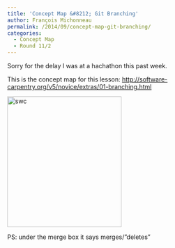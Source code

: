 ```yaml
---
title: 'Concept Map &#8212; Git Branching'
author: François Michonneau
permalink: /2014/09/concept-map-git-branching/
categories:
  - Concept Map
  - Round 11/2
---
```

Sorry for the delay I was at a hachathon this past week.

This is the concept map for this lesson: http://software-carpentry.org/v5/novice/extras/01-branching.html

[<img src="http://teaching.software-carpentry.org/wp-content/uploads/2014/09/swc-262x300.jpg" alt="swc" width="262" height="300" class="alignnone size-medium wp-image-8897" />][1]

PS: under the merge box it says merges/&#8221;deletes&#8221;

 [1]: http://teaching.software-carpentry.org/wp-content/uploads/2014/09/swc.jpg
